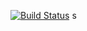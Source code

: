 [![Build Status](https://travis-ci.org/qingyushen/110Lab5.svg?branch=master)](https://travis-ci.org/qingyushen/110Lab5) s